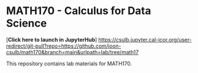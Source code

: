# MATH170 - Calculus for Data Science

[**Click here to launch in JupyterHub**]
https://csulb.jupyter.cal-icor.org/user-redirect/git-pull?repo=https://github.com/joon-csulb/math170&branch=main&urlpath=lab/tree/math17


This repository contains lab materials for MATH170.
